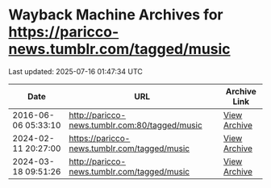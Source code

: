 # Wayback Machine Archives for https://paricco-news.tumblr.com/tagged/music

Last updated: 2025-07-16 01:47:34 UTC

| Date | URL | Archive Link |
|------|-----|---------------|
| 2016-06-06 05:33:10 | http://paricco-news.tumblr.com:80/tagged/music | [View Archive](https://web.archive.org/web/20160606053310/http://paricco-news.tumblr.com:80/tagged/music) |
| 2024-02-11 20:27:00 | https://paricco-news.tumblr.com/tagged/music | [View Archive](https://web.archive.org/web/20240211202700/https://paricco-news.tumblr.com/tagged/music) |
| 2024-03-18 09:51:26 | http://paricco-news.tumblr.com/tagged/music | [View Archive](https://web.archive.org/web/20240318095126/http://paricco-news.tumblr.com/tagged/music) |
